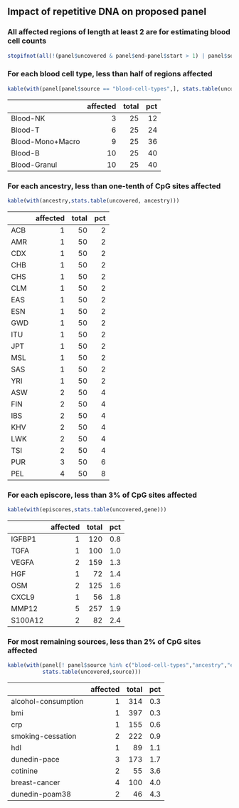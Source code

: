 ## Impact of repetitive DNA on proposed panel

### All affected regions of length at least 2 are for estimating blood cell counts


```r
stopifnot(all(!(panel$uncovered & panel$end-panel$start > 1) | panel$source == "blood-cell-types"))
```

### For each blood cell type, less than half of regions affected


```r
kable(with(panel[panel$source == "blood-cell-types",], stats.table(uncovered, details)))
```



|                 | affected| total| pct|
|:----------------|--------:|-----:|---:|
|Blood-NK         |        3|    25|  12|
|Blood-T          |        6|    25|  24|
|Blood-Mono+Macro |        9|    25|  36|
|Blood-B          |       10|    25|  40|
|Blood-Granul     |       10|    25|  40|

### For each ancestry, less than one-tenth of CpG sites affected


```r
kable(with(ancestry,stats.table(uncovered, ancestry)))
```



|    | affected| total| pct|
|:---|--------:|-----:|---:|
|ACB |        1|    50|   2|
|AMR |        1|    50|   2|
|CDX |        1|    50|   2|
|CHB |        1|    50|   2|
|CHS |        1|    50|   2|
|CLM |        1|    50|   2|
|EAS |        1|    50|   2|
|ESN |        1|    50|   2|
|GWD |        1|    50|   2|
|ITU |        1|    50|   2|
|JPT |        1|    50|   2|
|MSL |        1|    50|   2|
|SAS |        1|    50|   2|
|YRI |        1|    50|   2|
|ASW |        2|    50|   4|
|FIN |        2|    50|   4|
|IBS |        2|    50|   4|
|KHV |        2|    50|   4|
|LWK |        2|    50|   4|
|TSI |        2|    50|   4|
|PUR |        3|    50|   6|
|PEL |        4|    50|   8|

### For each episcore, less than 3% of CpG sites affected


```r
kable(with(episcores,stats.table(uncovered,gene)))
```



|        | affected| total| pct|
|:-------|--------:|-----:|---:|
|IGFBP1  |        1|   120| 0.8|
|TGFA    |        1|   100| 1.0|
|VEGFA   |        2|   159| 1.3|
|HGF     |        1|    72| 1.4|
|OSM     |        2|   125| 1.6|
|CXCL9   |        1|    56| 1.8|
|MMP12   |        5|   257| 1.9|
|S100A12 |        2|    82| 2.4|

### For most remaining sources, less than 2% of CpG sites affected


```r
kable(with(panel[! panel$source %in% c("blood-cell-types","ancestry","episcores"),],
           stats.table(uncovered,source)))
```



|                    | affected| total| pct|
|:-------------------|--------:|-----:|---:|
|alcohol-consumption |        1|   314| 0.3|
|bmi                 |        1|   397| 0.3|
|crp                 |        1|   155| 0.6|
|smoking-cessation   |        2|   222| 0.9|
|hdl                 |        1|    89| 1.1|
|dunedin-pace        |        3|   173| 1.7|
|cotinine            |        2|    55| 3.6|
|breast-cancer       |        4|   100| 4.0|
|dunedin-poam38      |        2|    46| 4.3|
